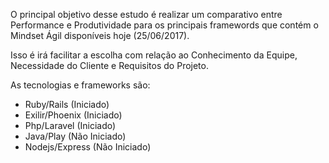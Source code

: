 O principal objetivo desse estudo é realizar um comparativo entre Performance e Produtividade para os principais framewords que contém o Mindset Ágil disponíveis hoje (25/06/2017).

Isso é irá facilitar a escolha com relação ao Conhecimento da Equipe, Necessidade do Cliente e Requisitos do Projeto.

As tecnologias e frameworks são:
* Ruby/Rails (Iniciado)
* Exilir/Phoenix (Iniciado)
* Php/Laravel (Iniciado)
* Java/Play (Não Iniciado)
* Nodejs/Express (Não Iniciado) 
